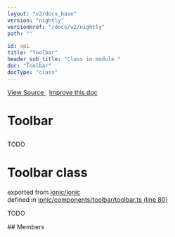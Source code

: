 ```yaml
---
layout: "v2/docs_base"
version: "nightly"
versionHref: "/docs/v2/nightly"
path: ""

id: api
title: "Toolbar"
header_sub_title: "Class in module "
doc: "Toolbar"
docType: "class"
---
```



<div class="improve-docs">
  <a href='http://github.com/driftyco/ionic2/tree/master/ionic/components/toolbar/toolbar.ts#L79'>
    View Source
  </a>
  &nbsp;
  <a href='http://github.com/driftyco/ionic2/edit/master/ionic/components/toolbar/toolbar.ts#L79'>
    Improve this doc
  </a>
</div>




<h1 class="api-title">

  Toolbar



</h1>





TODO



<h1 class="class export">Toolbar <span class="type">class</span></h1>
<p class="module">exported from <a href='undefined'>ionic/ionic</a><br/>
defined in <a href="https://github.com/driftyco/ionic2/tree/master/ionic/components/toolbar/toolbar.ts#L80-L111">ionic/components/toolbar/toolbar.ts (line 80)</a>
</p>
<p><p>TODO</p>
</p>
## Members

